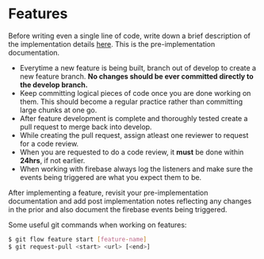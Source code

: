 # Features
Before writing even a single line of code, write down a brief description of the implementation details [here](https://docs.google.com/document/d/1ahK49ZzXtsa4m46LNJYtGWgtdGy6_qvbYjlMei_XKr8/edit). This is the pre-implementation documentation.
  - Everytime a new feature is being built, branch out of develop to create a new feature branch. **No changes should be ever committed directly to the develop branch.**
  - Keep committing logical pieces of code once you are done working on them. This should become a regular practice rather than committing large chunks at one go.
  - After feature development is complete and thoroughly tested create a pull request to merge back into develop.
  - While creating the pull request, assign atleast one reviewer to request for a code review.
  - When you are requested to do a code review, it **must** be done within **24hrs**, if not earlier.
  - When working with firebase always log the listeners and make sure the events being triggered are what you expect them to be.

After implementing a feature, revisit your pre-implementation documentation and add post implementation notes reflecting any changes in the prior and also document the firebase events being triggered.

Some useful git commands when working on features:
```sh
$ git flow feature start [feature-name]
$ git request-pull <start> <url> [<end>]
```
